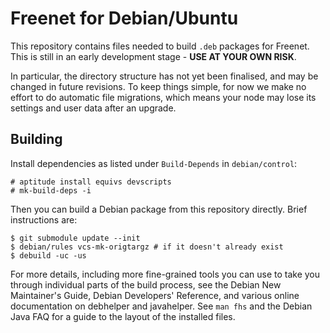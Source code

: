 Freenet for Debian/Ubuntu
=========================

This repository contains files needed to build `.deb` packages for Freenet. This
is still in an early development stage - **USE AT YOUR OWN RISK**.

In particular, the directory structure has not yet been finalised, and may be
changed in future revisions. To keep things simple, for now we make no effort
to do automatic file migrations, which means your node may lose its settings
and user data after an upgrade.

## Building

Install dependencies as listed under `Build-Depends` in `debian/control`:

    # aptitude install equivs devscripts
    # mk-build-deps -i

Then you can build a Debian package from this repository directly. Brief
instructions are:

    $ git submodule update --init
    $ debian/rules vcs-mk-origtargz # if it doesn't already exist
    $ debuild -uc -us

For more details, including more fine-grained tools you can use to take you
through individual parts of the build process, see the Debian New Maintainer's
Guide, Debian Developers' Reference, and various online documentation on
debhelper and javahelper. See `man fhs` and the Debian Java FAQ for a guide to
the layout of the installed files.

